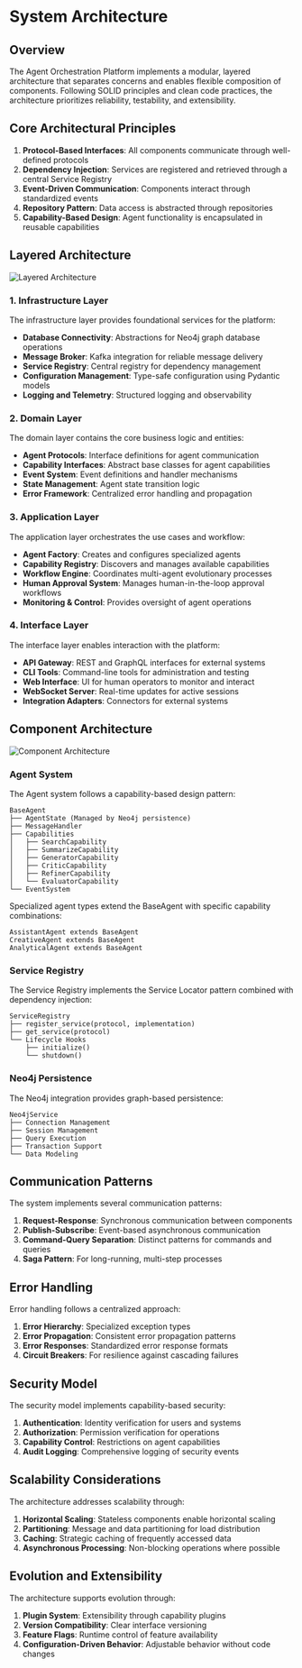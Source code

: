# System Architecture

## Overview

The Agent Orchestration Platform implements a modular, layered architecture that separates concerns and enables flexible composition of components. Following SOLID principles and clean code practices, the architecture prioritizes reliability, testability, and extensibility.

## Core Architectural Principles

1. **Protocol-Based Interfaces**: All components communicate through well-defined protocols
2. **Dependency Injection**: Services are registered and retrieved through a central Service Registry
3. **Event-Driven Communication**: Components interact through standardized events
4. **Repository Pattern**: Data access is abstracted through repositories
5. **Capability-Based Design**: Agent functionality is encapsulated in reusable capabilities

## Layered Architecture

![Layered Architecture](diagrams/layered_architecture.png)

### 1. Infrastructure Layer

The infrastructure layer provides foundational services for the platform:

- **Database Connectivity**: Abstractions for Neo4j graph database operations
- **Message Broker**: Kafka integration for reliable message delivery
- **Service Registry**: Central registry for dependency management
- **Configuration Management**: Type-safe configuration using Pydantic models
- **Logging and Telemetry**: Structured logging and observability

### 2. Domain Layer

The domain layer contains the core business logic and entities:

- **Agent Protocols**: Interface definitions for agent communication
- **Capability Interfaces**: Abstract base classes for agent capabilities
- **Event System**: Event definitions and handler mechanisms
- **State Management**: Agent state transition logic
- **Error Framework**: Centralized error handling and propagation

### 3. Application Layer

The application layer orchestrates the use cases and workflow:

- **Agent Factory**: Creates and configures specialized agents
- **Capability Registry**: Discovers and manages available capabilities
- **Workflow Engine**: Coordinates multi-agent evolutionary processes
- **Human Approval System**: Manages human-in-the-loop approval workflows
- **Monitoring & Control**: Provides oversight of agent operations

### 4. Interface Layer

The interface layer enables interaction with the platform:

- **API Gateway**: REST and GraphQL interfaces for external systems
- **CLI Tools**: Command-line tools for administration and testing
- **Web Interface**: UI for human operators to monitor and interact
- **WebSocket Server**: Real-time updates for active sessions
- **Integration Adapters**: Connectors for external systems

## Component Architecture

![Component Architecture](diagrams/component_architecture.png)

### Agent System

The Agent system follows a capability-based design pattern:

```
BaseAgent
├── AgentState (Managed by Neo4j persistence)
├── MessageHandler
├── Capabilities
│   ├── SearchCapability
│   ├── SummarizeCapability
│   ├── GeneratorCapability
│   ├── CriticCapability
│   ├── RefinerCapability
│   └── EvaluatorCapability
└── EventSystem
```

Specialized agent types extend the BaseAgent with specific capability combinations:

```
AssistantAgent extends BaseAgent
CreativeAgent extends BaseAgent
AnalyticalAgent extends BaseAgent
```

### Service Registry

The Service Registry implements the Service Locator pattern combined with dependency injection:

```
ServiceRegistry
├── register_service(protocol, implementation)
├── get_service(protocol)
└── Lifecycle Hooks
    ├── initialize()
    └── shutdown()
```

### Neo4j Persistence

The Neo4j integration provides graph-based persistence:

```
Neo4jService
├── Connection Management
├── Session Management
├── Query Execution
├── Transaction Support
└── Data Modeling
```

## Communication Patterns

The system implements several communication patterns:

1. **Request-Response**: Synchronous communication between components
2. **Publish-Subscribe**: Event-based asynchronous communication
3. **Command-Query Separation**: Distinct patterns for commands and queries
4. **Saga Pattern**: For long-running, multi-step processes

## Error Handling

Error handling follows a centralized approach:

1. **Error Hierarchy**: Specialized exception types
2. **Error Propagation**: Consistent error propagation patterns
3. **Error Responses**: Standardized error response formats
4. **Circuit Breakers**: For resilience against cascading failures

## Security Model

The security model implements capability-based security:

1. **Authentication**: Identity verification for users and systems
2. **Authorization**: Permission verification for operations
3. **Capability Control**: Restrictions on agent capabilities
4. **Audit Logging**: Comprehensive logging of security events

## Scalability Considerations

The architecture addresses scalability through:

1. **Horizontal Scaling**: Stateless components enable horizontal scaling
2. **Partitioning**: Message and data partitioning for load distribution
3. **Caching**: Strategic caching of frequently accessed data
4. **Asynchronous Processing**: Non-blocking operations where possible

## Evolution and Extensibility

The architecture supports evolution through:

1. **Plugin System**: Extensibility through capability plugins
2. **Version Compatibility**: Clear interface versioning
3. **Feature Flags**: Runtime control of feature availability
4. **Configuration-Driven Behavior**: Adjustable behavior without code changes
